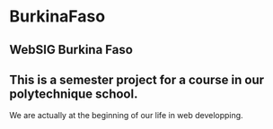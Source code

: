 # BurkinaFaso
## WebSIG Burkina Faso

This is a semester project for a course in our polytechnique school.
------------------
We are actually at the beginning of our life in web developping.


